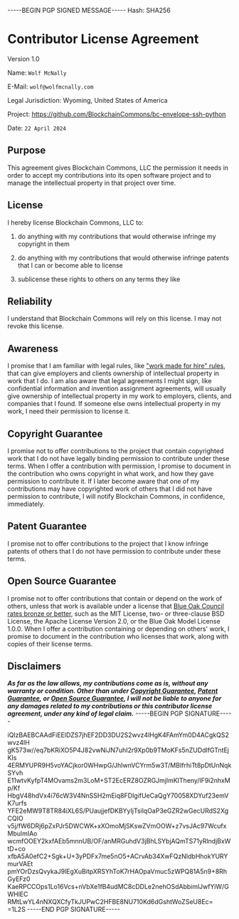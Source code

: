 -----BEGIN PGP SIGNED MESSAGE-----
Hash: SHA256

# Contributor License Agreement

Version 1.0

Name: `Wolf McNally`

E-Mail: `wolf@wolfmcnally.com`

Legal Jurisdiction: Wyoming, United States of America

Project: https://github.com/BlockchainCommons/bc-envelope-ssh-python

Date: `22 April 2024`

## Purpose

This agreement gives Blockchain Commons, LLC the permission it needs in order to accept my contributions into its open software project and to manage the intellectual property in that project over time.

## License

I hereby license Blockchain Commons, LLC to:

1.  do anything with my contributions that would otherwise infringe my copyright in them

2.  do anything with my contributions that would otherwise infringe patents that I can or become able to license

3.  sublicense these rights to others on any terms they like

## Reliability

I understand that Blockchain Commons will rely on this license.  I may not revoke this license.

## Awareness

I promise that I am familiar with legal rules, like ["work made for hire" rules](http://worksmadeforhire.com), that can give employers and clients ownership of intellectual property in work that I do.  I am also aware that legal agreements I might sign, like confidential information and invention assignment agreements, will usually give ownership of intellectual property in my work to employers, clients, and companies that I found.  If someone else owns intellectual property in my work, I need their permission to license it.

## Copyright Guarantee

I promise not to offer contributions to the project that contain copyrighted work that I do not have legally binding permission to contribute under these terms.  When I offer a contribution with permission, I promise to document in the contribution who owns copyright in what work, and how they gave permission to contribute it.  If I later become aware that one of my contributions may have copyrighted work of others that I did not have permission to contribute, I will notify Blockchain Commons, in confidence, immediately.

## Patent Guarantee

I promise not to offer contributions to the project that I know infringe patents of others that I do not have permission to contribute under these terms.

## Open Source Guarantee

I promise not to offer contributions that contain or depend on the work of others, unless that work is available under a license that [Blue Oak Council rates bronze or better](https://blueoakconcil.org/list), such as the MIT License, two- or three-clause BSD License, the Apache License Version 2.0, or the Blue Oak Model License 1.0.0.  When I offer a contribution containing or depending on others' work, I promise to document in the contribution who licenses that work, along with copies of their license terms.

## Disclaimers

***As far as the law allows, my contributions come as is, without any warranty or condition.  Other than under [Copyright Guarantee](#copyright-guarantee), [Patent Guarantee](#patent-guarantee), or [Open Source Guarantee](#open-source-guarantee), I will not be liable to anyone for any damages related to my contributions or this contributor license agreement, under any kind of legal claim.***
-----BEGIN PGP SIGNATURE-----

iQIzBAEBCAAdFiEElDZS7jhEF2DD3DU2S2wvz4lHgK4FAmYm0D4ACgkQS2wvz4lH
gK573w//eq7bKRiXO5P4J82vwNiJN7uhI2r9Xp0b9TMoKFs5nZUDdIfGTntEjKIs
4ERMYUPR9H5voYACjkor0WHwpG/JhIwnVCYrm5w3T/MBIfrhiTt8pDtUnNqkSYvh
E11wtvKyfpT4MOvams2m3LoM+ST2EcERZ8OZRGJmjlmKITheny/lF9i2nhxMp/Kf
HbgV48hdVx4i76cW3V4NnSSH2mEiq8FDIgifUeCaQgY70058XDYuf23emVK7urfs
YFE2eMW9T8TR84iXL6S/PUaujjefDKBYyIjTsilqOaP3eGZR2wGecURdS2XgCQIO
v5j/fW6DRj6pZxPJr5DWCWK+xXOmoMjSKswZVmOOW+z7vsJAc97WcufxMbulmIAo
wcmfOOEY2kxfAEb5mnnUB/OF/anMRGuhdV3jBhLSYbjAQmTS71yRlndjBxWtD+co
xfbA5A0efC2+Sgk+U+3yPDFx7me5nO5+ACrvAb34XwFQzNIdbHhokYURYmurVAEt
pmYOrDzsQvykaJ9lEgXuBitpXRSYhToK7rHAOpaVmuc5zWPQ81A5n9+8RhGyEFz0
KaeRPCCOps1Lo16Vcs+nVbXe1fB4udMC8cDDLe2nehOSdAbbimlJwfYiW/GWHlEC
RMtLwYL4nNXQXCfyTkJUPwC2HFBE8NU710Kd6dGshtWoZSeU8Ec=
=1L2S
-----END PGP SIGNATURE-----
